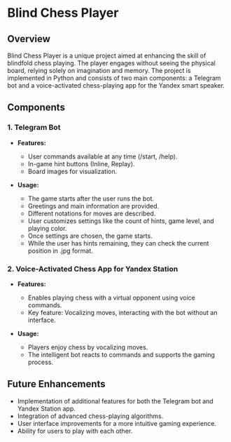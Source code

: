 # Blind Chess Player

## Overview

Blind Chess Player is a unique project aimed at enhancing the skill of blindfold chess playing. The player engages without seeing the physical board, relying solely on imagination and memory. The project is implemented in Python and consists of two main components: a Telegram bot and a voice-activated chess-playing app for the Yandex smart speaker.

## Components

### 1. Telegram Bot

- **Features:**
  - User commands available at any time (/start, /help).
  - In-game hint buttons (Inline, Replay).
  - Board images for visualization.

- **Usage:**
  - The game starts after the user runs the bot.
  - Greetings and main information are provided.
  - Different notations for moves are described.
  - User customizes settings like the count of hints, game level, and playing color.
  - Once settings are chosen, the game starts.
  - While the user has hints remaining, they can check the current position in .jpg format.

### 2. Voice-Activated Chess App for Yandex Station

- **Features:**
  - Enables playing chess with a virtual opponent using voice commands.
  - Key feature: Vocalizing moves, interacting with the bot without an interface.

- **Usage:**
  - Players enjoy chess by vocalizing moves.
  - The intelligent bot reacts to commands and supports the gaming process.

## Future Enhancements

- Implementation of additional features for both the Telegram bot and Yandex Station app.
- Integration of advanced chess-playing algorithms.
- User interface improvements for a more intuitive gaming experience.
- Ability for users to play with each other.
